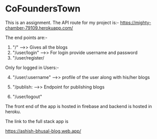 # CoFoundersTown
This is an assignment.
The API route for my project is:- 
https://mighty-chamber-79109.herokuapp.com/

The end points are:- 
1) "/" -->> Gives all the blogs
2) "/user/login" -->> For login provide username and password
3) "/user/register/ 

Only for logged in Users:-

4) "/user/:username" -->> profile of the user along with his/her blogs

5) "/publish: -->> Endpoint for publishing blogs

6) "/user/logout" 



The front end of the app is hosted in firebase and backend is hosted in heroku.

The link to the full stack app is

https://ashish-bhusal-blog.web.app/
